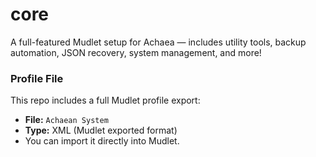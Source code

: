 # core
A full-featured Mudlet setup for Achaea — includes utility tools, backup automation, JSON recovery, system management, and more!

### Profile File

This repo includes a full Mudlet profile export:
- **File:** `Achaean System`
- **Type:** XML (Mudlet exported format)
- You can import it directly into Mudlet.
